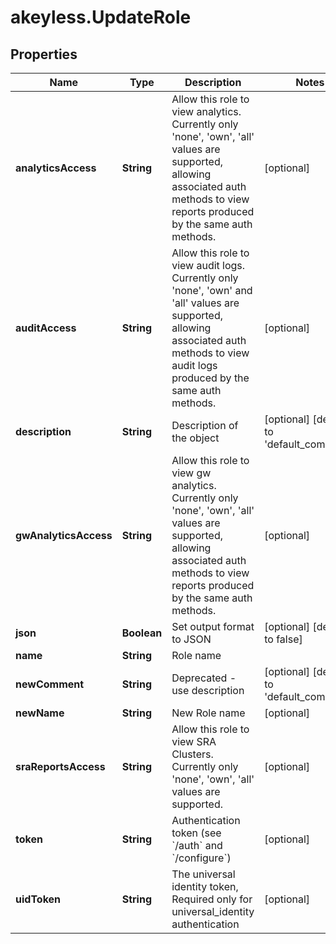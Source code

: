 # akeyless.UpdateRole

## Properties

Name | Type | Description | Notes
------------ | ------------- | ------------- | -------------
**analyticsAccess** | **String** | Allow this role to view analytics. Currently only &#39;none&#39;, &#39;own&#39;, &#39;all&#39; values are supported, allowing associated auth methods to view reports produced by the same auth methods. | [optional] 
**auditAccess** | **String** | Allow this role to view audit logs. Currently only &#39;none&#39;, &#39;own&#39; and &#39;all&#39; values are supported, allowing associated auth methods to view audit logs produced by the same auth methods. | [optional] 
**description** | **String** | Description of the object | [optional] [default to &#39;default_comment&#39;]
**gwAnalyticsAccess** | **String** | Allow this role to view gw analytics. Currently only &#39;none&#39;, &#39;own&#39;, &#39;all&#39; values are supported, allowing associated auth methods to view reports produced by the same auth methods. | [optional] 
**json** | **Boolean** | Set output format to JSON | [optional] [default to false]
**name** | **String** | Role name | 
**newComment** | **String** | Deprecated - use description | [optional] [default to &#39;default_comment&#39;]
**newName** | **String** | New Role name | [optional] 
**sraReportsAccess** | **String** | Allow this role to view SRA Clusters. Currently only &#39;none&#39;, &#39;own&#39;, &#39;all&#39; values are supported. | [optional] 
**token** | **String** | Authentication token (see &#x60;/auth&#x60; and &#x60;/configure&#x60;) | [optional] 
**uidToken** | **String** | The universal identity token, Required only for universal_identity authentication | [optional] 


